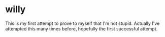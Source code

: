 # willy
This is my first attempt to prove to myself that I'm not stupid. Actually I've attempted this many times before, hopefully the first successful attempt.
